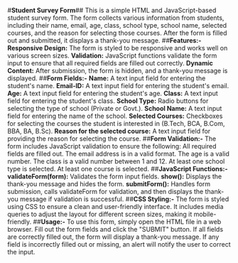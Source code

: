 #**Student Survey Form**##
This is a simple HTML and JavaScript-based student survey form. The form collects various information from students, including their name, email, age, class, school type, school name, selected courses, and the reason for selecting those courses. After the form is filled out and submitted, it displays a thank-you message.
##**Features:-**
**Responsive Design:** The form is styled to be responsive and works well on various screen sizes.
**Validation:** JavaScript functions validate the form input to ensure that all required fields are filled out correctly.
**Dynamic Content:** After submission, the form is hidden, and a thank-you message is displayed.
##**Form Fields:-**
**Name:** A text input field for entering the student's name.
**Email-ID:** A text input field for entering the student's email.
**Age:** A text input field for entering the student's age.
**Class:** A text input field for entering the student's class.
**School Type:** Radio buttons for selecting the type of school (Private or Govt.).
**School Name:** A text input field for entering the name of the school.
**Selected Courses:** Checkboxes for selecting the courses the student is interested in (B.Tech, BCA, B.Com, BBA, BA, B.Sc).
**Reason for the selected course:** A text input field for providing the reason for selecting the course.
##**Form Validation:-**
The form includes JavaScript validation to ensure the following:
All required fields are filled out.
The email address is in a valid format.
The age is a valid number.
The class is a valid number between 1 and 12.
At least one school type is selected.
At least one course is selected.
##**JavaScript Functions:-**
**validateForm(form):** Validates the form input fields.
**show():** Displays the thank-you message and hides the form.
**submitForm():** Handles form submission, calls validateForm for validation, and then displays the thank-you message if validation is successful.
##**CSS Styling:-**
The form is styled using CSS to ensure a clean and user-friendly interface. It includes media queries to adjust the layout for different screen sizes, making it mobile-friendly.
##**Usage:-**
To use this form, simply open the HTML file in a web browser. Fill out the form fields and click the "SUBMIT" button. If all fields are correctly filled out, the form will display a thank-you message. If any field is incorrectly filled out or missing, an alert will notify the user to correct the input.

